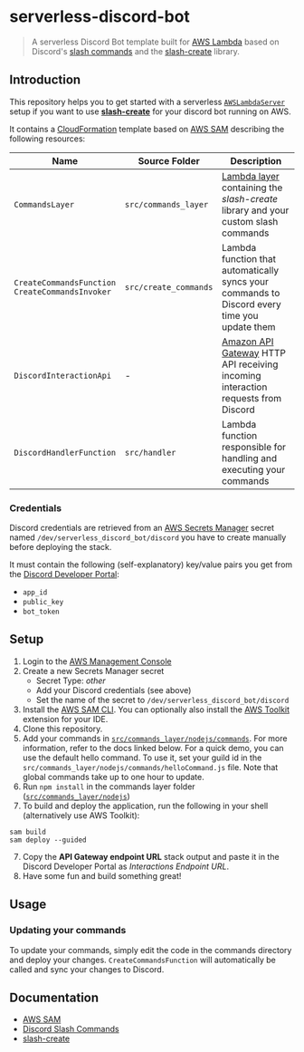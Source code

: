 # serverless-discord-bot

> A serverless Discord Bot template built for [AWS Lambda](https://aws.amazon.com/lambda) based on Discord's [slash commands](https://discord.com/developers/docs/interactions/slash-commands) and the [slash-create](https://github.com/Snazzah/slash-create) library.

## Introduction
This repository helps you to get started with a serverless [`AWSLambdaServer`](https://slash-create.js.org/#/docs/main/latest/examples/lambda) setup if you want to use [**slash-create**](https://github.com/Snazzah/slash-create) for your discord bot running on AWS.

It contains a [CloudFormation](https://aws.amazon.com/cloudformation/) template based on [AWS SAM](https://docs.aws.amazon.com/serverless-application-model/latest/developerguide/what-is-sam.html) describing the following resources:

| Name | Source Folder | Description |
|---|---|---|
| `CommandsLayer` | `src/commands_layer` | [Lambda layer](https://docs.aws.amazon.com/lambda/latest/dg/configuration-layers.html) containing the *slash-create* library and your custom slash commands |
| `CreateCommandsFunction`<br>`CreateCommandsInvoker` | `src/create_commands` | Lambda function that automatically syncs your commands to Discord every time you update them |
| `DiscordInteractionApi` | - | [Amazon API Gateway](https://aws.amazon.com/api-gateway) HTTP API receiving incoming interaction requests from Discord |
| `DiscordHandlerFunction` | `src/handler` | Lambda function responsible for handling and executing your commands |

### Credentials
Discord credentials are retrieved from an [AWS Secrets Manager](https://aws.amazon.com/secrets-manager/) secret named `/dev/serverless_discord_bot/discord` you have to create manually before deploying the stack.

It must contain the following (self-explanatory) key/value pairs you get from the [Discord Developer Portal](https://discord.com/developers):
- `app_id`
- `public_key`
- `bot_token`

## Setup
1. Login to the [AWS Management Console](https://console.aws.amazon.com/)
2. Create a new Secrets Manager secret
    - Secret Type: *other*
    - Add your Discord credentials (see above)
    - Set the name of the secret to `/dev/serverless_discord_bot/discord`
3. Install the [AWS SAM CLI](https://docs.aws.amazon.com/serverless-application-model/latest/developerguide/serverless-sam-cli-install.html).
   You can optionally also install the [AWS Toolkit](https://aws.amazon.com/tools/) extension for your IDE. 
4. Clone this repository.
5. Add your commands in [`src/commands_layer/nodejs/commands`](./src/commands_layer/nodejs/commands).
   For more information, refer to the docs linked below. For a quick demo, you can use the default hello command. To use it, set your guild id in the `src/commands_layer/nodejs/commands/helloCommand.js` file.
   Note that global commands take up to one hour to update.
6. Run `npm install` in the commands layer folder ([`src/commands_layer/nodejs`](./src/commands_layer/nodejs))
7. To build and deploy the application, run the following in your shell (alternatively use AWS Toolkit):

```text
sam build
sam deploy --guided
```

7. Copy the **API Gateway endpoint URL** stack output and paste it in the Discord Developer Portal as *Interactions Endpoint URL*.
8. Have some fun and build something great!

## Usage
### Updating your commands
To update your commands, simply edit the code in the commands directory and deploy your changes. `CreateCommandsFunction` will automatically be called and sync your changes to Discord.

## Documentation
- [AWS SAM](https://docs.aws.amazon.com/serverless-application-model/latest/developerguide/what-is-sam.html)
- [Discord Slash Commands](https://discord.com/developers/docs/interactions/slash-commands)
- [slash-create](https://slash-create.js.org)
